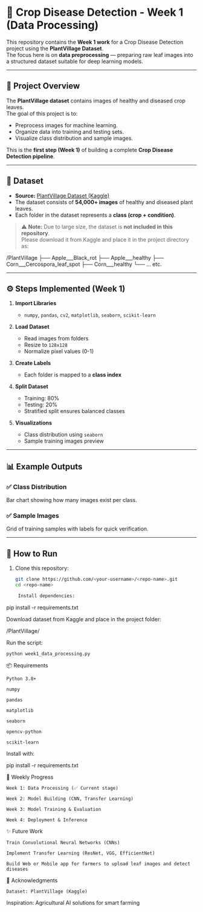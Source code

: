 # 🌱 Crop Disease Detection - Week 1 (Data Processing)

This repository contains the **Week 1 work** for a Crop Disease Detection project using the **PlantVillage Dataset**.  
The focus here is on **data preprocessing** — preparing raw leaf images into a structured dataset suitable for deep learning models.  

---

## 📌 Project Overview
The **PlantVillage dataset** contains images of healthy and diseased crop leaves.  
The goal of this project is to:
- Preprocess images for machine learning.
- Organize data into training and testing sets.
- Visualize class distribution and sample images.

This is the **first step (Week 1)** of building a complete **Crop Disease Detection pipeline**.

---

## 📂 Dataset
- **Source:** [PlantVillage Dataset (Kaggle)](https://www.kaggle.com/datasets/emmarex/plantdisease)  
- The dataset consists of **54,000+ images** of healthy and diseased plant leaves.  
- Each folder in the dataset represents a **class (crop + condition)**.  

> ⚠️ **Note:** Due to large size, the dataset is **not included in this repository**.  
Please download it from Kaggle and place it in the project directory as:

/PlantVillage
├── Apple___Black_rot
├── Apple___healthy
├── Corn___Cercospora_leaf_spot
├── Corn___healthy
└── ... etc.


---

## ⚙️ Steps Implemented (Week 1)

1. **Import Libraries**  
   - `numpy`, `pandas`, `cv2`, `matplotlib`, `seaborn`, `scikit-learn`

2. **Load Dataset**  
   - Read images from folders  
   - Resize to `128x128`  
   - Normalize pixel values (0-1)  

3. **Create Labels**  
   - Each folder is mapped to a **class index**

4. **Split Dataset**  
   - Training: 80%  
   - Testing: 20%  
   - Stratified split ensures balanced classes  

5. **Visualizations**  
   - Class distribution using `seaborn`  
   - Sample training images preview  

---

## 📊 Example Outputs

### ✅ Class Distribution
Bar chart showing how many images exist per class.

### ✅ Sample Images
Grid of training samples with labels for quick verification.

---

## 🚀 How to Run

1. Clone this repository:
   ```bash
   git clone https://github.com/<your-username>/<repo-name>.git
   cd <repo-name>

    Install dependencies:

pip install -r requirements.txt

Download dataset from Kaggle and place in the project folder:

/PlantVillage/

Run the script:

    python week1_data_processing.py

📦 Requirements

    Python 3.8+

    numpy

    pandas

    matplotlib

    seaborn

    opencv-python

    scikit-learn

Install with:

pip install -r requirements.txt

📅 Weekly Progress

    Week 1: Data Processing (✅ Current stage)

    Week 2: Model Building (CNN, Transfer Learning)

    Week 3: Model Training & Evaluation

    Week 4: Deployment & Inference

✨ Future Work

    Train Convolutional Neural Networks (CNNs)

    Implement Transfer Learning (ResNet, VGG, EfficientNet)

    Build Web or Mobile app for farmers to upload leaf images and detect diseases

📌 Acknowledgments

    Dataset: PlantVillage (Kaggle)

Inspiration: Agricultural AI solutions for smart farming
